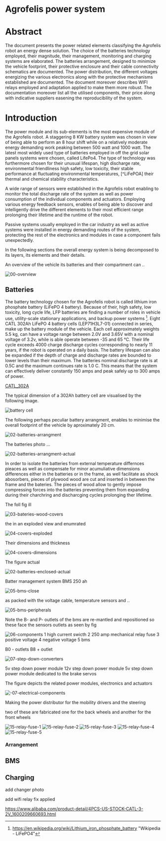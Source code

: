 # Agrofelis power system

# Abstract

The document presents the power related elements classifying the Agrofelis robot an energy dense solution. The choice of the batteries technology employed, their magnitude, their management, monitoring and charging systems are elaborated. The batteries arrangement, designed to minimize the vehicle footprint, their protective enclosure and their cable connectivity schematics are documented. The power distribution, the different voltages energizing the various electronics along with the protective mechanisms established are documented. The document moreover describes WIFI relays employed and adaptation applied to make them more robust. The documentation moreover list all the utilised components, their price along with indicative suppliers easening the reproducibility of the system. 

# Introduction

The power module and its sub-elements is the most expensive module of the Agrofelis robot. A staggering 8 KW battery system was chosen in view of being able to perform an 8 hour shift while on a relatively moderate energy demanding work peaking between 500 watt and 1000 watt. The latest most widely used type of batteries employed in off the grid solar panels systems were chosen, called LifePo4. The type of technology was furthermore chosen for their unusual lifespan, high discharge rate, environmental friendliness high safety, low toxicity, their stable performance at fluctuating environmental temperatures, [^LiFePOA] their thermal and chemical stability characteristics. 

A wide range of sensors were established in the Agrofelis robot enabling to monitor the total discharge rate of the system as well as power consumption of the individual components and actuators. Employing various energy feedback sensors, enables of being able to discover and intelligently drive the different elements to their most efficient range prolonging their lifetime and the runtime of the robot. 

Passive systems usually employed in the car industry as well as active systems were installed in energy demanding routes of the system, protecting the rest of the electronics and modules in case a component fails unexpectedly. 

In the following sections the overall energy system is being decomposed to its layers, its elements and their details.

An overview of the vehicle its batteries and their compartment can ..

![00-overview](_figures/vehicle-power-00-overview.png)


## Batteries

The battery technology chosen for the Agrofelis robot is called lithium iron phosphate battery (LiFePO 4 battery). Because of their, high safety, low toxicity, long cycle life, LFP batteries are finding a number of roles in vehicle use, utility-scale stationary applications, and backup power systems [^LiFePO]. Eight CATL 302Ah LiFePO 4 battery cells (LEP71H3L7-01) connected in series, make up the battery module of the vehicle. Each cell approximately weights 5.5 kg, can have a voltage range between 2.0V and 3.65V with a nominal voltage of 3.2v, while is able operate between -35 and 65 ℃. Their life cycle exceeds 4000 charge discharge cycles corresponding to nearly 11 years, if the robot is operated on a daily basis. The battery lifespan can also be expanded if the depth of charge and discharge rates are bounded to lower levels than their maximum. The batteries nominal discharge rate is at 0.5C and the maximum continues rate is 1.0 C. This means that the system can effectively deliver constantly 150 amps and peak safely up to 300 amps of power. 

[CATL_302A](assets/CATL_302Ah.pdf)


[^LiFePO]: https://en.wikipedia.org/wiki/Lithium_iron_phosphate_battery "Wikipedia - LiFePO4" 

The typical dimension of a 302Ah battery cell are visualised by the following image.

![battery cell](_figures/vehicle-power-01.png)


The following perhaps peculiar battery arrangment, enables to minimise the overall footprint of the vehicle by aproximately 20 cm.

![02-batteries-arrangment](_figures/vehicle-power-02-batteries-arrangment.png)

The batteries photo ...

![02-batteries-arrangment-actual](_figures/vehicle-power-02-batteries-arrangment-actual.jpg)

In order to isolate the batteries from external temperature differnces pieaces as well as compensate for minor acumuliative dimensions differences either in the batteries or in the frame, as well facilitate as shock abosorbers, pieces of plywood wood are cut and inserted in between the frame and the bateries.
The pieces of wood allow to gently impose compressing forces into the batteries preventing them from expanding during their charchring and discharcging cycles prolonging ther lifetime. 

The foll fig  ill 

![03-bateries-wood-covers](_figures/vehicle-power-03-bateries-wood-covers.png)

the in an exploded view and enumrated 

![04-covers-exploded](_figures/vehicle-power-04-covers-exploded.png)

Their dimensions and thickness

![04-covers-dimensions](_figures/vehicle-power-04-covers-dimensions.png)

The figure actual

![02-batteries-enclosed-actual](_figures/vehicle-power-02-batteries-enclosed-actual.jpg)

Batter management system BMS 250 ah

![05-bms-close](_figures/vehicle-power-05-bms-close.jpg)

as packed with the voltage cable, temperature sensors and ..

![05-bms-peripherals](_figures/vehicle-power-05-bms-peripherals.jpg)

Note the B- and P- outlets of the bms are re-mantled and repositioned so these face the sensors outlets as seen by fig


![06-components](_figures/vehicle-power-06-components.png)
1 high current swicth
2 250 amp mechanical relay fuse
3 positive voltage
4 negative voltage
5 bms 

B0 - outlets
B8 + outlet


![07-step-down-converters](_figures/vehicle-power-07-step-down-converters.png)



5v step down power module 
12v step down power module
5v step down power module dedicated to the brake servos

The figure depicts the related power modules, electronics and actuators 

![-07-electrical-components](_figures/vehicle-power--07-electrical-components.jpg)


Making the power distributor for the mobility drivers and the steering

two of these are fabricated one for the back wheels and another for the front wheels

![15-relay-fuse-1](_figures/vehicle-power-15-relay-fuse-1.jpg)
![15-relay-fuse-2](_figures/vehicle-power-15-relay-fuse-2.jpg)
![15-relay-fuse-3](_figures/vehicle-power-15-relay-fuse-3.jpg)
![15-relay-fuse-4](_figures/vehicle-power-15-relay-fuse-4.jpg)
![15-relay-fuse-5](_figures/vehicle-power-15-relay-fuse-5.jpg)


### Arrangement

## BMS
## Charging

add changer photo 

add wifi relay fix applied


https://www.alibaba.com/product-detail/4PCS-US-STOCK-CATL-3-2V_1600209660693.html